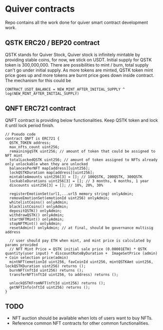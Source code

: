 # Quiver contracts

Repo contains all the work done for quiver smart contract development work.

## QSTK ERC20 / BEP20 contract

QSTK stands for Quiver Stock, Quiver stock is infinitely mintable by providing stable coins, for now, we stick on USDT.
Initial supply for QSTK token is 300,000,000.
There are possibilities to mint / burn, total supply can't go under initial supply.
As more tokens are minted, QSTK token mint price goes up and more tokens are burnt price goes down inside contract. 
The mechanism for this could be 
```
CONTRACT_USDT_BALANCE = NEW_MINT_AFTER_INITIAL_SUPPLY ^ log(NEW_MINT_AFTER_INITIAL_SUPPLY)
```

## QNFT ERC721 contract

QNFT contract is providing below functionalities.
Keep QSTK token and lock it until lock period finish.
```sol
// Pseudo code
contract QNFT is ERC721 {
  QSTK_TOKEN address;
  max_nfts_count uint256;
  remainingqSTK uint256; // amount of token that could be assigned to NFT mint
  totalLockedQSTK uint256; // amount of token assigned to NFTs already only unlockable when they are unlocked
  balancesPerNFT map[address][uint256];
  lockQSTKDuration map[address][uint256];
  mintableAmounts uint256[3] = []; // 100QSTK, 200QSTK, 300QSTK
  lockableDurations uint256[3] = []; // 3 months, 6 months, 1 year
  discounts uint256[3] = []; // 10%, 20%, 30%
  
  registerEmotionSet(url1,...url5 memory string) onlyAdmin;
  removeEmotionSet(emotionId uint256) onlyAdmin;
  whitelistCoins() onlyAdmin;
  blacklistCoins() onlyAdmin;
  depositQSTK() onlyAdmin;
  withdrawQSTK() onlyAdmin;
  startNFTMint() onlyAdmin;
  stopNFTMint() onlyAdmin;
  resetAdmin() onlyAdmin; // at final, should be governance multisig address

  // user should pay ETH when mint, and mint price is calculated by params provided
  // NFT Mint Price = QSTK initial sale price (0.00001ETH) * QSTK quantity(user input) * discountRateByDuration +  ImageSetPrice (admin) + Coin selection price(admin)
  mintNFT(emotionId uint256, favCoinId uint256, mintQSTKAmt uint256, lockQSTKDuration uint256) returns ();
  burnNFT(nftId uint256) returns ();
  transferNFT(nftId uint256, to address) returns ();

  unlockQSTKFromNFT(nftId uint256) returns ();
  getNFTInfo(nftId uint256) returns ();
}
```

## TODO

- NFT auction should be available when lots of users want to buy NFTs.
- Reference common NFT contracts for other common functionalities.
